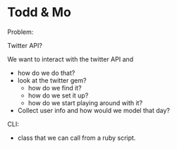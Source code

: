 # Todd & Mo


Problem:

Twitter API?

We want to interact with the twitter API and 

* how do we do that?
* look at the twitter gem?
  * how do we find it?
  * how do we set it up?
  * how do we start playing around with it?
* Collect user info and how would we model that day?


CLI:
* class that we can call from a ruby script.
